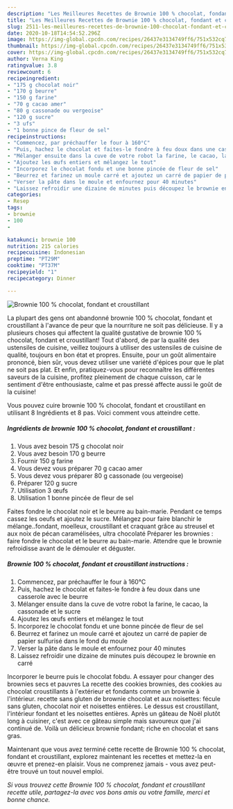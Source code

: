 ```yaml
---
description: "Les Meilleures Recettes de Brownie 100 % chocolat, fondant et croustillant"
title: "Les Meilleures Recettes de Brownie 100 % chocolat, fondant et croustillant"
slug: 2511-les-meilleures-recettes-de-brownie-100-chocolat-fondant-et-croustillant
date: 2020-10-18T14:54:52.296Z
image: https://img-global.cpcdn.com/recipes/26437e3134749ff6/751x532cq70/brownie-100-chocolat-fondant-et-croustillant-photo-principale-de-la-recette.jpg
thumbnail: https://img-global.cpcdn.com/recipes/26437e3134749ff6/751x532cq70/brownie-100-chocolat-fondant-et-croustillant-photo-principale-de-la-recette.jpg
cover: https://img-global.cpcdn.com/recipes/26437e3134749ff6/751x532cq70/brownie-100-chocolat-fondant-et-croustillant-photo-principale-de-la-recette.jpg
author: Verna King
ratingvalue: 3.8
reviewcount: 6
recipeingredient:
- "175 g chocolat noir"
- "170 g beurre"
- "150 g farine"
- "70 g cacao amer"
- "80 g cassonade ou vergeoise"
- "120 g sucre"
- "3 ufs"
- "1 bonne pince de fleur de sel"
recipeinstructions:
- "Commencez, par préchauffer le four à 160°C"
- "Puis, hachez le chocolat et faites-le fondre à feu doux dans une casserole avec le beurre"
- "Mélanger ensuite dans la cuve de votre robot la farine, le cacao, la cassonade et le sucre"
- "Ajoutez les œufs entiers et mélangez le tout"
- "Incorporez le chocolat fondu et une bonne pincée de fleur de sel"
- "Beurrez et farinez un moule carré et ajoutez un carré de papier de papier sulfurisé dans le fond du moule"
- "Verser la pâte dans le moule et enfournez pour 40 minutes"
- "Laissez refroidir une dizaine de minutes puis découpez le brownie en carré"
categories:
- Resep
tags:
- brownie
- 100
- 

katakunci: brownie 100  
nutrition: 215 calories
recipecuisine: Indonesian
preptime: "PT29M"
cooktime: "PT37M"
recipeyield: "1"
recipecategory: Dinner

---
```



![Brownie 100 % chocolat, fondant et croustillant](https://img-global.cpcdn.com/recipes/26437e3134749ff6/751x532cq70/brownie-100-chocolat-fondant-et-croustillant-photo-principale-de-la-recette.jpg)

La plupart des gens ont abandonné brownie 100 % chocolat, fondant et croustillant à l'avance de peur que la nourriture ne soit pas délicieuse. Il y a plusieurs choses qui affectent la qualité gustative de brownie 100 % chocolat, fondant et croustillant! Tout d'abord, de par la qualité des ustensiles de cuisine, veillez toujours à utiliser des ustensiles de cuisine de qualité, toujours en bon état et propres. Ensuite, pour un goût alimentaire prononcé, bien sûr, vous devez utiliser une variété d'épices pour que le plat ne soit pas plat. Et enfin, pratiquez-vous pour reconnaître les différentes saveurs de la cuisine, profitez pleinement de chaque cuisson, car le sentiment d'être enthousiaste, calme et pas pressé affecte aussi le goût de la cuisine!

<!--inarticleads1-->

Vous pouvez cuire brownie 100 % chocolat, fondant et croustillant en utilisant 8 Ingrédients et 8 pas. Voici comment vous atteindre cette.

##### Ingrédients de brownie 100 % chocolat, fondant et croustillant :

1. Vous avez besoin 175 g chocolat noir
1. Vous avez besoin 170 g beurre
1. Fournir 150 g farine
1. Vous devez vous préparer 70 g cacao amer
1. Vous devez vous préparer 80 g cassonade (ou vergeoise)
1. Préparer 120 g sucre
1. Utilisation 3 œufs
1. Utilisation 1 bonne pincée de fleur de sel


Faites fondre le chocolat noir et le beurre au bain-marie. Pendant ce temps cassez les oeufs et ajoutez le sucre. Mélangez pour faire blanchir le mélange..fondant, moelleux, croustillant et craquant grâce au streusel et aux noix de pécan caramélisées, ultra chocolaté Préparer les brownies : faire fondre le chocolat et le beurre au bain-marie. Attendre que le brownie refroidisse avant de le démouler et déguster. 

<!--inarticleads2-->

##### Brownie 100 % chocolat, fondant et croustillant instructions :

1. Commencez, par préchauffer le four à 160°C
1. Puis, hachez le chocolat et faites-le fondre à feu doux dans une casserole avec le beurre
1. Mélanger ensuite dans la cuve de votre robot la farine, le cacao, la cassonade et le sucre
1. Ajoutez les œufs entiers et mélangez le tout
1. Incorporez le chocolat fondu et une bonne pincée de fleur de sel
1. Beurrez et farinez un moule carré et ajoutez un carré de papier de papier sulfurisé dans le fond du moule
1. Verser la pâte dans le moule et enfournez pour 40 minutes
1. Laissez refroidir une dizaine de minutes puis découpez le brownie en carré


Incorporer le beurre puis le chocolat fobdu. A essayer pour changer des brownies secs et pauvres La recette des cookies brownies, des cookies au chocolat croustillants à l&#39;extérieur et fondants comme un brownie à l&#39;intérieur. recette sans gluten de brownie chocolat et aux noisettes: fécule sans gluten, chocolat noir et noisettes entières. Le dessus est croustillant, l&#39;intérieur fondant et les noisettes entières. Après un gâteau de Noël plutôt long à cuisiner, c&#39;est avec ce gâteau simple mais savoureux que j&#39;ai continué de. Voilà un délicieux brownie fondant; riche en chocolat et sans gras. 

<!--inarticleads1-->

<p>
Maintenant que vous avez terminé cette recette de Brownie 100 % chocolat, fondant et croustillant, explorez maintenant les recettes et mettez-la en œuvre et prenez-en plaisir. Vous ne comprenez jamais - vous avez peut-être trouvé un tout nouvel emploi.
</p>

<p>
<i>Si vous trouvez cette Brownie 100 % chocolat, fondant et croustillant recette utile, partagez-la avec vos bons amis ou votre famille, merci et bonne chance.</i>
</p>
